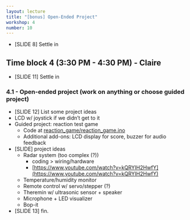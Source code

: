 ```yaml
---
layout: lecture
title: "[bonus] Open-Ended Project"
workshop: 4
number: 10
---
```


* [SLIDE 8] Settle in

## Time block 4 (3:30 PM - 4:30 PM) - Claire

* [SLIDE 11] Settle in

### 4.1 - Open-ended project (work on anything or choose guided project)

* [SLIDE 12] List some project ideas
* LCD w/ joystick if we didn’t get to it
* Guided project: reaction test game
  * Code at [reaction_game/reaction_game.ino](reaction_game/reaction_game.ino)
  * Additional add-ons: LCD display for score, buzzer for audio feedback
* [SLIDE] project ideas
  * Radar system (too complex (?))
    * coding > wiring/hardware
    * [https://www.youtube.com/watch?v=kQRYIH2HwfY](https://www.youtube.com/watch?v=kQRYIH2HwfY)
  * Temperature/humidity monitor
  * Remote control w/ servo/stepper (?)
  * Theremin w/ ultrasonic sensor + speaker
  * Microphone + LED visualizer
  * Bop-it
* [SLIDE 13] fin.

